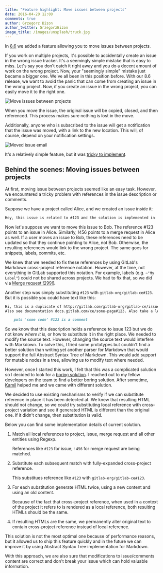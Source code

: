```yaml
---
title: "Feature highlight: Move issues between projects"
date: 2016-04-20 12:00
comments: true
author: Grzegorz Bizon
author_twitter: GrzegorzBizon
image_title: /images/unsplash/truck.jpg
---
```



In [8.6][releasepost] we added a feature allowing you to move issues between projects.

If you work on multiple projects, it's possible to accidentally create an issue
in the wrong issue tracker. It's a seemingly simple mistake that is easy to miss.
Let's say you don't catch it right away and you do a decent amount of work
on the wrong project. Now, your "seemingly simple" mistake just became a bigger one.
We've all been in this position before. With our 8.6 release, we want to avoid the
panic that can come from creating an issue in the wrong project. Now, if you
create an issue in the wrong project, you can easily move it to the right one.

<!-- more -->

![Move issues between projects](/images/8_6/move-issue.png)

When you move the issue, the original issue will be copied, closed, and then referenced.
This process makes sure nothing is lost in the move.

Additionally, anyone who is subscribed to the issue will get a notification that the
issue was moved, with a link to the new location. This will, of course,
depend on your notification settings.

![Moved issue email](/images/blogimages/moved-issue-email.png)

It's a relatively simple feature, but it was
[tricky to implement][Merge request !2831].

## Behind the scenes: Moving issues between projects

At first, moving issue between projects seemed like an easy task. However,
we encountered a tricky problem with references in the issue description or
comments.

Suppose we have a project called Alice, and we created an issue inside it:

```markdown
Hey, this issue is related to #123 and the solution is implemented in !456.
```

Now let's suppose we want to move this issue to Bob. The reference #123 points
to an issue in Alice. Similarly, !456 points to a merge request in Alice as well.
If a user moves an issue to Bob, these references need to be updated so that they
continue pointing to Alice, not Bob. Otherwise, the resulting references would
link to the wrong project. The same goes for snippets, labels, commits, etc.

We knew that we needed to fix these references by using GitLab's Markdown
cross-project reference notation. However, at the time, not everything in GitLab
supported this notation. For example, labels (e.g. `~"My Label"`) could not be
shared across projects. We had to fix that, so we did via [Merge request !2996].


Another step was simply substituting `#123` with `gitlab-org/gitlab-ce#123`.
But it is possible you could have text like this:

```markdown
Hi, this is a duplicate of http://gitlab.com/gitlab-org/gitlab-ce/issues/123.
Also see documentation docs.gitlab.com/ce/some-page#123. Also take a look at this code:

    puts 'some code' #123 is a comment
```

So we know that this description holds a reference to issue 123 but we do not
know *where it is*, or how to substitute it in the right place. We needed to modify
the source text. However, changing the source text would interfere with Markdown.
To solve this, I tried some prototypes but couldn't find a better solution than
writing yet another parser for Markdown that would support the full Abstract
Syntax Tree of Markdown. This would add support for mutable nodes in a tree,
allowing us to modify text where needed.

However, once I started this work, I felt that this was a complicated solution so
I decided to look for a [boring solution][values]. I reached out to my fellow
developers on the team to find a better boring solution. After sometime,
[Kamil] helped me and we came with different solution.

We decided to use existing mechanisms to verify if we can substitute reference
in place it has been detected at. We knew that resulting HTML should not change,
so we could try substituting local reference with cross-project variation and
see if generated HTML is different than the original one. If it didn't change,
then substitution is valid.

Below you can find some implementation details of current solution.

1.  Match all local references to project, issue, merge request and all other
    entities using Regexp.

    References like `#123` for issue, `!456` for merge request are being
    matched.

1.  Substitute each subsequent match with fully-expanded cross-project
    reference.

    This substitues reference like `#123` with `gitlab-org/gitlab-ce#123`.

1.  For each substitution generate HTML twice, using a new content and using an
    old content.

    Because of the fact that cross-project reference, when used in a context
    of the project it refers to is rendered as a local reference, both resulting
    HTMLs should be the same.

1.  If resulting HTMLs are the same, we permanently alter original text to
    contain cross-project reference instead of local reference.

This solution is not the most optimal one because of performance reasons, but
it allowed us to ship this feature quickly and in the future we can improve it
by using Abstract Syntax Tree implementation for Markdown.

With this approach, we are also sure that modifications to issue/comments
content are correct and don't break your issue which can hold valuable
information.

[Kamil]: https://twitter.com/ayufanpl
[Merge request !2831]: https://gitlab.com/gitlab-org/gitlab-ce/merge_requests/2831
[values]: https://about.gitlab.com/handbook/#values
[releasepost]: https://about.gitlab.com/2016/03/22/gitlab-8-6-released/
[Merge request !2996]: https://gitlab.com/gitlab-org/gitlab-ce/merge_requests/2966

